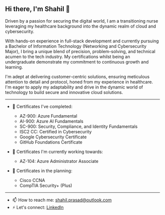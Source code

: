 ## Hi there, I'm Shahil 👋

Driven by a passion for securing the digital world, I am a transitioning nurse leveraging my healthcare background into the dynamic realm of cloud and cybersecurity. 

With hands-on experience in full-stack development and currently pursuing a Bachelor of Information Technology (Networking and Cybersecurity Major), I bring a unique blend of precision, problem-solving, and technical acumen to the tech industry. My certifications whilst being an undergraduate demonstrate my commitment to continuous growth and learning. 

I'm adept at delivering customer-centric solutions, ensuring meticulous attention to detail and protocol, honed from my experience in healthcare. I'm eager to apply my adaptability and drive in the dynamic world of technology to build secure and innovative cloud solutions.

---

- 🎉  Certificates I've completed:
    - AZ-900: Azure Fundamental
    - AI-900: Azure AI Fundamentals
    - SC-900: Security, Compliance, and Identity Fundamentals
    - ISC2 CC: Certified in Cybersecurity
    - Google Cybersecurity Certificate
    - GitHub Foundations Certificate
      
- 🔭 Certificates I'm currently working towards:
    - AZ-104: Azure Administrator Associate
 
-  🌱 Certificates in the planning:
    - Cisco CCNA  
    - CompTIA Security+ (Plus)

---

- 📫 How to reach me: <shahil.prasad@outlook.com>
- ⚡ Let's connect: [LinkedIn](https://www.linkedin.com/in/shahilprasad/)
